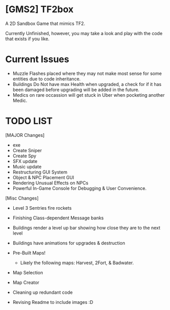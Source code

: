 # [GMS2] TF2box
 A 2D Sandbox Game that mimics TF2.

 Currently Unfinished, however, you may take a look and play with the code that exists if you like.

# Current Issues
- Muzzle Flashes placed where they may not make most sense for some entities due to code inheritance.
- Buildings Do Not have max Health when upgraded, a check for if it has been damaged before upgrading will be added in the future.
- Medics on rare occassion will get stuck in Uber when pocketing another Medic.

# TODO LIST
[MAJOR Changes]
- exe
- Create Sniper
- Create Spy
- SFX update
- Music update
- Restructuring GUI System
- Object & NPC Placement GUI
- Rendering Unusual Effects on NPCs
- Powerful In-Game Console for Debugging & User Convenience.

[Misc Changes]
- Level 3 Sentries fire rockets
- Finishing Class-dependent Message banks
- Buildings render a level up bar showing how close they are to the next level
- Buildings have animations for upgrades & destruction
- Pre-Built Maps!
  - Likely the following maps: Harvest, 2Fort, & Badwater.
- Map Selection
- Map Creator
- Cleaning up redundant code

- Revising Readme to include images :D
